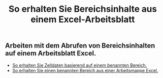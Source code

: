 ﻿---
title: So erhalten Sie Bereichsinhalte aus einem Excel-Arbeitsblatt
second_title: Aspose.Cells Cloud Documen
linktitle: Ge
type: docs
url: /de/ranges/get/
keywords: How to get range content from an Excel worksheet
description: Aspose.Cells Cloud REST API unterstützt das Abrufen von Bereichsinhalten aus einem Excel Arbeitsblatt. SDK unterstützt verschiedene Entwicklungssprachen. Dazu gehören Android, C#, Go, Java, NodeJS, Perl, PHP, Python, Ruby und Swift
weight: 20
kwords: Excel, Office Cloud, REST API, Tabellenkalkulation, PDF, CSV, Json, Markdown, So erhalten Sie Bereichsinhalte aus einem Excel-Arbeitsblatt
---
## Arbeiten mit dem Abrufen von Bereichsinhalten auf einem Arbeitsblatt Excel.


- [So erhalten Sie Zelldaten basierend auf einem benannten Bereich.](/cells/de/ranges/get/values/) 
- [So erhalten Sie einen benannten Bereich aus einer Arbeitsmappe Excel.](/cells/de/ranges/get/name/) 


